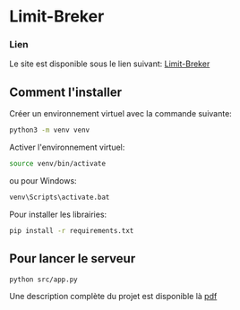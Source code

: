# Limit-Breker

### Lien

Le site est disponible sous le lien suivant: [Limit-Breker](https://limit-breker.gamingdy.fr)

## Comment l'installer

Créer un environnement virtuel avec la commande suivante:

```bash
python3 -m venv venv
```

Activer l'environnement virtuel:

```bash
source venv/bin/activate
```

ou pour Windows:

```bash
venv\Scripts\activate.bat
```

Pour installer les librairies:

```bash
pip install -r requirements.txt
```

## Pour lancer le serveur

```bash
python src/app.py
```

Une description complète du projet est disponible
là [pdf](https://github.com/gamingdy/Limit-Breker/blob/main/organisation_du_site.pdf)